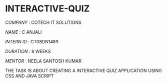 # INTERACTIVE-QUIZ

*COMPANY* : COTECH IT SOLUTIONS

*NAME* : C ANJALI

*INTERN ID* : CT08DN1489

*DURATION* : 8 WEEKS

*MENTOR* : NEELA SANTOSH KUMAR

THE TASK IS ABOUT CREATING A INTERACTIVE QUIZ APPLICATION USING CSS AND JAVA SCRIPT
